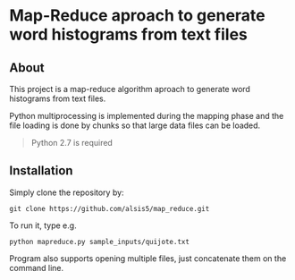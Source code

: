 # Map-Reduce aproach to generate word histograms from text files
## About
This project is a map-reduce algorithm aproach to generate word histograms from text files.

Python multiprocessing is implemented during the mapping phase and the file loading is done by chunks so that large data files can be loaded.

> Python 2.7 is required

## Installation
Simply clone the repository by:

``git clone https://github.com/alsis5/map_reduce.git``

To run it, type e.g.

``python mapreduce.py sample_inputs/quijote.txt``

Program also supports opening multiple files, just concatenate them on the command line.
